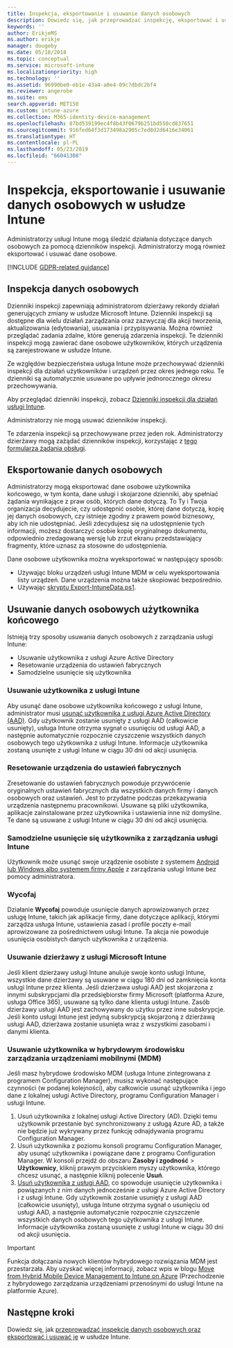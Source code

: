 ```yaml
---
title: Inspekcja, eksportowanie i usuwanie danych osobowych
description: Dowiedz się, jak przeprowadzać inspekcję, eksportować i usuwać dane osobowe.
keywords: ''
author: ErikjeMS
ms.author: erikje
manager: dougeby
ms.date: 05/18/2018
ms.topic: conceptual
ms.service: microsoft-intune
ms.localizationpriority: high
ms.technology: ''
ms.assetid: 96990be0-eb1e-43a4-a0e4-09c7dbdc2bf4
ms.reviewer: angerobe
ms.suite: ems
search.appverid: MET150
ms.custom: intune-azure
ms.collection: M365-identity-device-management
ms.openlocfilehash: 87bd539199ec4f8b43f0679b251bd550cd837651
ms.sourcegitcommit: 916fed64f3d173498a2905c7ed8d2d6416e34061
ms.translationtype: HT
ms.contentlocale: pl-PL
ms.lasthandoff: 05/23/2019
ms.locfileid: "66041308"
---
```

# <a name="audit-export-or-delete-personal-data-in-intune"></a>Inspekcja, eksportowanie i usuwanie danych osobowych w usłudze Intune

Administratorzy usługi Intune mogą śledzić działania dotyczące danych osobowych za pomocą dzienników inspekcji. Administratorzy mogą również eksportować i usuwać dane osobowe.

[!INCLUDE [GDPR-related guidance](./includes/gdpr-intro-sentence.md)]

## <a name="audit-personal-data"></a>Inspekcja danych osobowych

Dzienniki inspekcji zapewniają administratorom dzierżawy rekordy działań generujących zmiany w usłudze Microsoft Intune. Dzienniki inspekcji są dostępne dla wielu działań zarządzania oraz zazwyczaj dla akcji tworzenia, aktualizowania (edytowania), usuwania i przypisywania. Można również przeglądać zadania zdalne, które generują zdarzenia inspekcji. Te dzienniki inspekcji mogą zawierać dane osobowe użytkowników, których urządzenia są zarejestrowane w usłudze Intune.  

Ze względów bezpieczeństwa usługa Intune może przechowywać dzienniki inspekcji dla działań użytkowników i urządzeń przez okres jednego roku. Te dzienniki są automatycznie usuwane po upływie jednorocznego okresu przechowywania.

Aby przeglądać dzienniki inspekcji, zobacz [Dzienniki inspekcji dla działań usługi Intune](monitor-audit-logs.md). 

Administratorzy nie mogą usuwać dzienników inspekcji.

Te zdarzenia inspekcji są przechowywane przez jeden rok. Administratorzy dzierżawy mogą zażądać dzienników inspekcji, korzystając z [tego formularza żądania obsługi](https://privacy.microsoft.com/en-US/privacy-questions?).

## <a name="export-personal-data"></a>Eksportowanie danych osobowych

Administratorzy mogą eksportować dane osobowe użytkownika końcowego, w tym konta, dane usługi i skojarzone dzienniki, aby spełniać żądania wynikające z praw osób, których dane dotyczą. To Ty i Twoja organizacja decydujecie, czy udostępnić osobie, której dane dotyczą, kopię jej danych osobowych, czy istnieje zgodny z prawem powód biznesowy, aby ich nie udostępniać. Jeśli zdecydujesz się na udostępnienie tych informacji, możesz dostarczyć osobie kopię oryginalnego dokumentu, odpowiednio zredagowaną wersję lub zrzut ekranu przedstawiający fragmenty, które uznasz za stosowne do udostępnienia.

Dane osobowe użytkownika można wyeksportować w następujący sposób: 
- Używając bloku urządzeń usługi Intune MDM w celu wyeksportowania listy urządzeń. Dane urządzenia można także skopiować bezpośrednio.
- Używając [skryptu Export-IntuneData.ps1](https://aka.ms/intunedataexport).

## <a name="delete-end-user-personal-data"></a>Usuwanie danych osobowych użytkownika końcowego

Istnieją trzy sposoby usuwania danych osobowych z zarządzania usługi Intune:
- Usuwanie użytkownika z usługi Azure Active Directory
- Resetowanie urządzenia do ustawień fabrycznych
- Samodzielne usunięcie się użytkownika

### <a name="delete-a-user-from-intune"></a>Usuwanie użytkownika z usługi Intune

Aby usunąć dane osobowe użytkownika końcowego z usługi Intune, administrator musi [usunąć użytkownika z usługi Azure Active Directory (AAD)](https://docs.microsoft.com/azure/active-directory/add-users-azure-active-directory.md#delete-users-from-azure-ad). Gdy użytkownik zostanie usunięty z usługi AAD (całkowicie usunięty), usługa Intune otrzyma sygnał o usunięciu od usługi AAD, a następnie automatycznie rozpocznie czyszczenie wszystkich danych osobowych tego użytkownika z usługi Intune. Informacje użytkownika zostaną usunięte z usługi Intune w ciągu 30 dni od akcji usunięcia.

### <a name="reset-device-to-factory-settings"></a>Resetowanie urządzenia do ustawień fabrycznych
Zresetowanie do ustawień fabrycznych powoduje przywrócenie oryginalnych ustawień fabrycznych dla wszystkich danych firmy i danych osobowych oraz ustawień. Jest to przydatne podczas przekazywania urządzenia następnemu pracownikowi. Usuwane są pliki użytkownika, aplikacje zainstalowane przez użytkownika i ustawienia inne niż domyślne. Te dane są usuwane z usługi Intune w ciągu 30 dni od akcji usunięcia.

### <a name="user-self-removal-from-intune-management"></a>Samodzielne usunięcie się użytkownika z zarządzania usługi Intune
Użytkownik może usunąć swoje urządzenie osobiste z systemem [Android lub Windows albo systemem firmy Apple](https://docs.microsoft.com/intune-user-help/unenroll-your-device-from-intune-android.md) z zarządzania usługi Intune bez pomocy administratora.   

### <a name="retire"></a>Wycofaj
Działanie **Wycofaj** powoduje usunięcie danych aprowizowanych przez usługę Intune, takich jak aplikacje firmy, dane dotyczące aplikacji, którymi zarządza usługa Intune, ustawienia zasad i profile poczty e-mail aprowizowane za pośrednictwem usługi Intune. Ta akcja nie powoduje usunięcia osobistych danych użytkownika z urządzenia.

### <a name="delete-a-tenant-from-microsoft-intune"></a>Usuwanie dzierżawy z usługi Microsoft Intune

Jeśli klient dzierżawy usługi Intune anuluje swoje konto usługi Intune, wszystkie dane dzierżawy są usuwane w ciągu 180 dni od zamknięcia konta usługi Intune przez klienta. Jeśli dzierżawa usługi AAD jest skojarzona z innymi subskrypcjami dla przedsiębiorstw firmy Microsoft (platforma Azure, usługa Office 365), usuwane są tylko dane klienta usługi Intune. Zasób dzierżawy usługi AAD jest zachowywany do użytku przez inne subskrypcje. Jeśli konto usługi Intune jest jedyną subskrypcją skojarzoną z dzierżawą usługi AAD, dzierżawa zostanie usunięta wraz z wszystkimi zasobami i danymi klienta.

### <a name="delete-a-user-in-a-hybrid-mobile-device-management-mdm-environment"></a>Usuwanie użytkownika w hybrydowym środowisku zarządzania urządzeniami mobilnymi (MDM)
Jeśli masz hybrydowe środowisko MDM (usługa Intune zintegrowana z programem Configuration Manager), musisz wykonać następujące czynności (w podanej kolejności), aby całkowicie usunąć użytkownika i jego dane z lokalnej usługi Active Directory, programu Configuration Manager i usługi Intune.

1. Usuń użytkownika z lokalnej usługi Active Directory (AD). Dzięki temu użytkownik przestanie być synchronizowany z usługą Azure AD, a także nie będzie już wykrywany przez funkcję odnajdywania programu Configuration Manager. 
2. Usuń użytkownika z poziomu konsoli programu Configuration Manager, aby usunąć użytkownika i powiązane dane z programu Configuration Manager. W konsoli przejdź do obszaru **Zasoby i zgodność** > **Użytkownicy**, kliknij prawym przyciskiem myszy użytkownika, którego chcesz usunąć, a następnie kliknij polecenie **Usuń**.
3. [Usuń użytkownika z usługi AAD](https://docs.microsoft.com/azure/active-directory/add-users-azure-active-directory.md#delete-users-from-azure-ad), co spowoduje usunięcie użytkownika i powiązanych z nim danych jednocześnie z usługi Azure Active Directory i z usługi Intune. Gdy użytkownik zostanie usunięty z usługi AAD (całkowicie usunięty), usługa Intune otrzyma sygnał o usunięciu od usługi AAD, a następnie automatycznie rozpocznie czyszczenie wszystkich danych osobowych tego użytkownika z usługi Intune. Informacje użytkownika zostaną usunięte z usługi Intune w ciągu 30 dni od akcji usunięcia.

> [!Important]
>Funkcja dołączania nowych klientów hybrydowego rozwiązania MDM jest przestarzała. Aby uzyskać więcej informacji, zobacz wpis w blogu [Move from Hybrid Mobile Device Management to Intune on Azure](https://techcommunity.microsoft.com/t5/Intune-Customer-Success/Move-from-Hybrid-Mobile-Device-Management-to-Intune-on-Azure/ba-p/280150) (Przechodzenie z hybrydowego zarządzania urządzeniami przenośnymi do usługi Intune na platformie Azure).

## <a name="next-steps"></a>Następne kroki

Dowiedz się, jak [przeprowadzać inspekcję danych osobowych oraz eksportować i usuwać je](privacy-data-audit-export-delete.md) w usłudze Intune.
